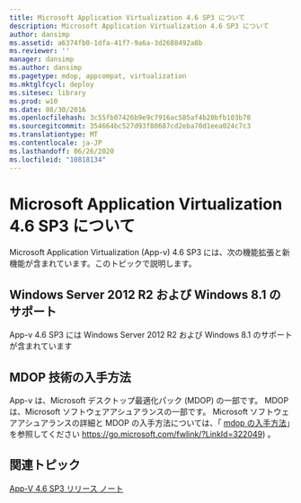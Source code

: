 ```yaml
---
title: Microsoft Application Virtualization 4.6 SP3 について
description: Microsoft Application Virtualization 4.6 SP3 について
author: dansimp
ms.assetid: a6374fb0-1dfa-41f7-9a6a-3d2688492a8b
ms.reviewer: ''
manager: dansimp
ms.author: dansimp
ms.pagetype: mdop, appcompat, virtualization
ms.mktglfcycl: deploy
ms.sitesec: library
ms.prod: w10
ms.date: 08/30/2016
ms.openlocfilehash: 3c55fb07426b9e9c7916ac585af4b20bfb103b78
ms.sourcegitcommit: 354664bc527d93f80687cd2eba70d1eea024c7c3
ms.translationtype: MT
ms.contentlocale: ja-JP
ms.lasthandoff: 06/26/2020
ms.locfileid: "10818134"
---
```

# Microsoft Application Virtualization 4.6 SP3 について


Microsoft Application Virtualization (App-v) 4.6 SP3 には、次の機能拡張と新機能が含まれています。このトピックで説明します。

## Windows Server 2012 R2 および Windows 8.1 のサポート


App-v 4.6 SP3 には Windows Server 2012 R2 および Windows 8.1 のサポートが含まれています

## MDOP 技術の入手方法


App-v は、Microsoft デスクトップ最適化パック (MDOP) の一部です。 MDOP は、Microsoft ソフトウェアアシュアランスの一部です。 Microsoft ソフトウェアアシュアランスの詳細と MDOP の入手方法については、「 [mdop の入手方法](https://go.microsoft.com/fwlink/?LinkId=322049)」を参照してください https://go.microsoft.com/fwlink/?LinkId=322049) 。

## 関連トピック


[App-V 4.6 SP3 リリース ノート](app-v-46-sp3-release-notes.md)

 

 






